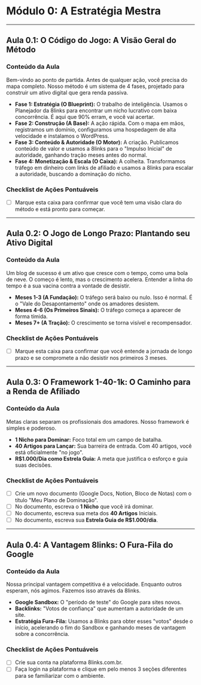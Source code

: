 # Módulo 0: A Estratégia Mestra

---

## Aula 0.1: O Código do Jogo: A Visão Geral do Método

### Conteúdo da Aula

Bem-vindo ao ponto de partida. Antes de qualquer ação, você precisa do mapa completo. Nosso método é um sistema de 4 fases, projetado para construir um ativo digital que gera renda passiva.

*   **Fase 1: Estratégia (O Blueprint):** O trabalho de inteligência. Usamos o Planejador da 8links para encontrar um nicho lucrativo com baixa concorrência. É aqui que 90% erram, e você vai acertar.
*   **Fase 2: Construção (A Base):** A ação rápida. Com o mapa em mãos, registramos um domínio, configuramos uma hospedagem de alta velocidade e instalamos o WordPress.
*   **Fase 3: Conteúdo & Autoridade (O Motor):** A criação. Publicamos conteúdo de valor e usamos a 8links para o "Impulso Inicial" de autoridade, ganhando tração meses antes do normal.
*   **Fase 4: Monetização & Escala (O Caixa):** A colheita. Transformamos tráfego em dinheiro com links de afiliado e usamos a 8links para escalar a autoridade, buscando a dominação do nicho.

### Checklist de Ações Pontuáveis

- [ ] Marque esta caixa para confirmar que você tem uma visão clara do método e está pronto para começar.

---

## Aula 0.2: O Jogo de Longo Prazo: Plantando seu Ativo Digital

### Conteúdo da Aula

Um blog de sucesso é um ativo que cresce com o tempo, como uma bola de neve. O começo é lento, mas o crescimento acelera. Entender a linha do tempo é a sua vacina contra a vontade de desistir.

*   **Meses 1-3 (A Fundação):** O tráfego será baixo ou nulo. Isso é normal. É o "Vale do Desapontamento" onde os amadores desistem.
*   **Meses 4-6 (Os Primeiros Sinais):** O tráfego começa a aparecer de forma tímida.
*   **Meses 7+ (A Tração):** O crescimento se torna visível e recompensador.

### Checklist de Ações Pontuáveis

- [ ] Marque esta caixa para confirmar que você entende a jornada de longo prazo e se compromete a não desistir nos primeiros 3 meses.

---

## Aula 0.3: O Framework 1-40-1k: O Caminho para a Renda de Afiliado

### Conteúdo da Aula

Metas claras separam os profissionais dos amadores. Nosso framework é simples e poderoso.

*   **1 Nicho para Dominar:** Foco total em um campo de batalha.
*   **40 Artigos para Lançar:** Sua barreira de entrada. Com 40 artigos, você está oficialmente "no jogo".
*   **R$1.000/Dia como Estrela Guia:** A meta que justifica o esforço e guia suas decisões.

### Checklist de Ações Pontuáveis

- [ ] Crie um novo documento (Google Docs, Notion, Bloco de Notas) com o título "Meu Plano de Dominação".
- [ ] No documento, escreva o **1 Nicho** que você irá dominar.
- [ ] No documento, escreva sua meta dos **40 Artigos** Iniciais.
- [ ] No documento, escreva sua **Estrela Guia de R$1.000/dia**.

---

## Aula 0.4: A Vantagem 8links: O Fura-Fila do Google

### Conteúdo da Aula

Nossa principal vantagem competitiva é a velocidade. Enquanto outros esperam, nós agimos. Fazemos isso através da 8links.

*   **Google Sandbox:** O "período de teste" do Google para sites novos.
*   **Backlinks:** "Votos de confiança" que aumentam a autoridade de um site.
*   **Estratégia Fura-Fila:** Usamos a 8links para obter esses "votos" desde o início, acelerando o fim do Sandbox e ganhando meses de vantagem sobre a concorrência.

### Checklist de Ações Pontuáveis

- [ ] Crie sua conta na plataforma 8links.com.br.
- [ ] Faça login na plataforma e clique em pelo menos 3 seções diferentes para se familiarizar com o ambiente.
